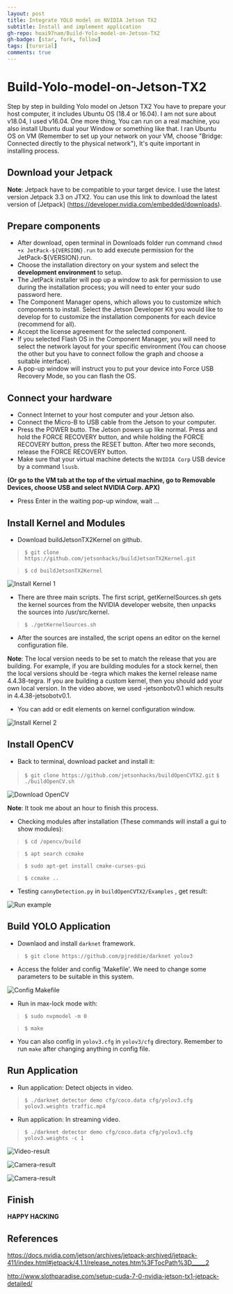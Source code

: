 ```yaml
---
layout: post
title: Integrate YOLO model on NVIDIA Jetson TX2
subtitle: Install and implement application
gh-repo: hoai97nam/Build-Yolo-model-on-Jetson-TX2
gh-badge: [star, fork, follow]
tags: [turorial]
comments: true
---
```

# Build-Yolo-model-on-Jetson-TX2
Step by step in building Yolo model on Jetson TX2
You have to prepare your host computer, it includes Ubuntu OS (18.4 or 16.04). I am not sure about v18.04, I used v16.04. One more thing, You can run on a real machine, you also install Ubuntu dual your Window or something like that. I ran Ubuntu OS on VM (Remember to set up your network on your VM, choose "Bridge: Connected directly to the physical network"), It's quite important in installing process.
## Download your Jetpack
**Note**: Jetpack have to be compatible to your target device. I use the latest version Jetpack 3.3 on JTX2.
You can use this link to download the latest version of [Jetpack] (https://developer.nvidia.com/embedded/downloads).
## Prepare components
- After download, open terminal in Downloads folder run command `chmod +x JetPack-${VERSION}.run` to add execute permission for the JetPack-${VERSION}.run.
- Choose the installation directory on your system and select the **development environment** to setup.
- The JetPack installer will pop up a window to ask for permission to use during the installation process; you will need to enter your sudo password here.
- The Component Manager opens, which allows you to customize which components to install. Select the Jetson Developer Kit you would like to develop for to customize the installation components for each device (recommend for all).
- Accept the license agreement for the selected component.
- If you selected Flash OS in the Component Manager, you will need to select the network layout for your specific environment (You can choose the other but you have to connect follow the graph and choose a suitable interface).
- A pop-up window will instruct you to put your device into Force USB Recovery Mode, so you can flash the OS.
## Connect your hardware
- Connect Internet to your host computer and your Jetson also.
- Connect the Micro-B to USB cable from the Jetson to your computer.
- Press the POWER butto. The Jetson powers up like normal. Press and hold the FORCE RECOVERY button, and while holding the FORCE RECOVERY button, press the RESET button. After two more seconds, release the FORCE RECOVERY button.
- Make sure that your virtual machine detects the `NVIDIA Corp` USB device by a command `lsusb`.

__(Or go to the VM tab at the top of the virtual machine, go to Removable Devices, choose USB and select NVIDIA Corp. APX)__
- Press Enter in the waiting pop-up window, wait ...

## Install Kernel and Modules
- Download buildJetsonTX2Kernel on github.
>`$ git clone https://github.com/jetsonhacks/buildJetsonTX2Kernel.git`

>`$ cd buildJetsonTX2Kernel`

![Install Kernel 1](/img/ker1.png)

- There are three main scripts. The first script, getKernelSources.sh gets the kernel sources from the NVIDIA developer website, then unpacks the sources into /usr/src/kernel.

>`$ ./getKernelSources.sh`

- After the sources are installed, the script opens an editor on the kernel configuration file.

**Note**: The local version needs to be set to match the release that you are building. For example, if you are building modules for a stock kernel, then the local versions should be -tegra which makes the kernel release name 4.4.38-tegra. If you are building a custom kernel, then you should add your own local version. In the video above, we used -jetsonbotv0.1 which results in 4.4.38-jetsobotv0.1.

- You can add or edit elements on kernel configuration window.

![Install Kernel 2](/img/ker2.png)

## Install OpenCV

- Back to terminal, download packet and install it:

>`$ git clone https://github.com/jetsonhacks/buildOpenCVTX2.git`
>`$ ./buildOpenCV.sh`

![Download OpenCV](/img/cv4.png)

**Note**: It took me about an hour to finish this process. 

- Checking modules after installation (These commands will install a gui to show modules):

>`$ cd /opencv/build`

>`$ apt search ccmake`

>`$ sudo apt-get install cmake-curses-gui`

>`$ ccmake ..`

- Testing `cannyDetection.py` in `buildOpenCVTX2/Examples` , get result:

![Run example](/img/cv7.png)

## Build YOLO Application

- Downlaod and install `darknet` framework.

>`$ git clone https://github.com/pjreddie/darknet yolov3`

- Access the folder and config 'Makefile'. We need to change some parameters to be suitable in this system.

![Config Makefile](/img/y4.png)


- Run in max-lock mode with:

>`$ sudo nvpmodel -m 0`

>`$ make`

- You can also config in `yolov3.cfg` in `yolov3/cfg` directory. Remember to run `make` after changing anything in config file.

## Run Application

- Run application: Detect objects in video.

>`$ ./darknet detector demo cfg/coco.data cfg/yolov3.cfg yolov3.weights traffic.mp4`

- Run application: In streaming video.

>`$ ./darknet detector demo cfg/coco.data cfg/yolov3.cfg yolov3.weights -c 1`

![Video-result](/img/y2.png)

![Camera-result](/img/r2.png)

![Camera-result](/img/r3.png)

## Finish

**HAPPY HACKING**

## References
https://docs.nvidia.com/jetson/archives/jetpack-archived/jetpack-411/index.html#jetpack/4.1.1/release_notes.htm%3FTocPath%3D_____2

http://www.slothparadise.com/setup-cuda-7-0-nvidia-jetson-tx1-jetpack-detailed/


